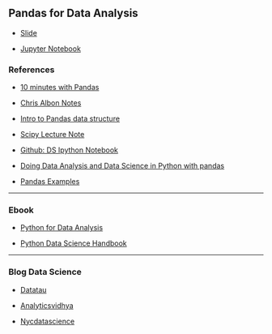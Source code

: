 Pandas for Data Analysis
---

- [Slide](https://speakerdeck.com/huyhoang17/pandas-for-data-analysis)

- [Jupyter Notebook]()

### References

- [10 minutes with Pandas](http://pandas.pydata.org/pandas-docs/stable/10min.html)

- [Chris Albon Notes](https://chrisalbon.com)

- [Intro to Pandas data structure](http://www.gregreda.com/2013/10/26/intro-to-pandas-data-structures)

- [Scipy Lecture Note](http://www.scipy-lectures.org/index.html)

- [Github: DS Ipython Notebook](https://github.com/donnemartin/data-science-ipython-notebooks)

- [Doing Data Analysis and Data Science in Python with pandas](https://www.linkedin.com/pulse/doing-data-analysis-science-python-pandas-ali-syed)

- [Pandas Examples](http://nbviewer.jupyter.org/github/justmarkham/pandas-videos/blob/master/pandas.ipynb)

---

### Ebook

- [Python for Data Analysis](http://shop.oreilly.com/product/0636920023784.do)

- [Python Data Science Handbook](http://shop.oreilly.com/product/0636920034919.do)

---

### Blog Data Science

- [Datatau](http://www.datatau.com)

- [Analyticsvidhya](https://www.analyticsvidhya.com)

- [Nycdatascience](https://blog.nycdatascience.com/)

